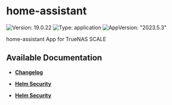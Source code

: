 # home-assistant

![Version: 19.0.22](https://img.shields.io/badge/Version-19.0.22-informational?style=flat-square) ![Type: application](https://img.shields.io/badge/Type-application-informational?style=flat-square) ![AppVersion: "2023.5.3"](https://img.shields.io/badge/AppVersion-"2023.5.3"-informational?style=flat-square)

home-assistant App for TrueNAS SCALE

## Available Documentation

- [**Changelog**](CHANGELOG)

- [**Helm Security**](container-security)

- [**Helm Security**](helm-security)

